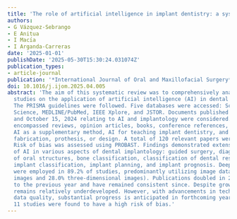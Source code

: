 ```yaml
---
title: 'The role of artificial intelligence in implant dentistry: a systematic review'
authors:
- G Vázquez-Sebrango
- E Anitua
- I Macı́a
- I Arganda-Carreras
date: '2025-01-01'
publishDate: '2025-05-30T15:30:24.031074Z'
publication_types:
- article-journal
publication: '*International Journal of Oral and Maxillofacial Surgery*'
doi: 10.1016/j.ijom.2025.04.005
abstract: 'The aim of this systematic review was to comprehensively analyse recent
  studies on the application of artificial intelligence (AI) in dental implantology.
  The PRISMA guidelines were followed. Five databases were accessed: Scopus, Web of
  Science, MEDLINE/PubMed, IEEE Xplore, and JSTOR. Documents published between 2018
  and October 15, 2024 relating to AI and implantology were considered. Exclusions
  encompassed reviews, opinion articles, books, conference references, studies using
  AI as a supplementary method, AI for teaching implant dentistry, and AI for implant
  fabrication, prothesis, or design. A total of 120 relevant papers were included.
  Risk of bias was assessed using PROBAST. Findings demonstrated extensive utilization
  of AI in various aspects of dental implantology: guided surgery, diagnosis, classification
  of oral structures, bone classification, classification of dental restorations,
  implant classification, implant planning, and implant prognosis. Deep learning algorithms
  were employed in 89.2% of studies, predominantly utilizing image data (72.0% two-dimensional
  images and 28.0% three-dimensional images). Publications doubled in 2022 compared
  to the previous year and have remained consistent since. Despite growth, the field
  remains relatively underdeveloped. However, with advancements in technology and
  data quality, substantial progress is anticipated in forthcoming years. Remarkably,
  11 studies were found to have a high risk of bias.'
---
```

